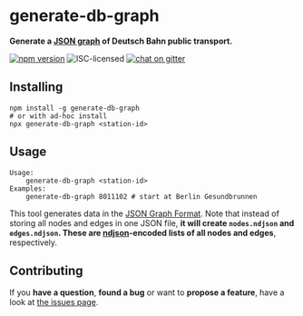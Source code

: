 # generate-db-graph

**Generate a [JSON graph](http://jsongraphformat.info) of Deutsch Bahn public transport.**

[![npm version](https://img.shields.io/npm/v/generate-db-graph.svg)](https://www.npmjs.com/package/generate-db-graph)
![ISC-licensed](https://img.shields.io/github/license/derhuerst/generate-db-graph.svg)
[![chat on gitter](https://badges.gitter.im/derhuerst.svg)](https://gitter.im/derhuerst)


## Installing

```shell
npm install -g generate-db-graph
# or with ad-hoc install
npx generate-db-graph <station-id>
```


## Usage

```
Usage:
    generate-db-graph <station-id>
Examples:
    generate-db-graph 8011102 # start at Berlin Gesundbrunnen
```

This tool generates data in the [JSON Graph Format](https://github.com/jsongraph/json-graph-specification/blob/master/README.rst#json-graph-specification). Note that instead of storing all nodes and edges in one JSON file, **it will create `nodes.ndjson` and `edges.ndjson`. These are [ndjson](http://ndjson.org)-encoded lists of all nodes and edges**, respectively.


## Contributing

If you **have a question**, **found a bug** or want to **propose a feature**, have a look at [the issues page](https://github.com/derhuerst/generate-db-graph/issues).

